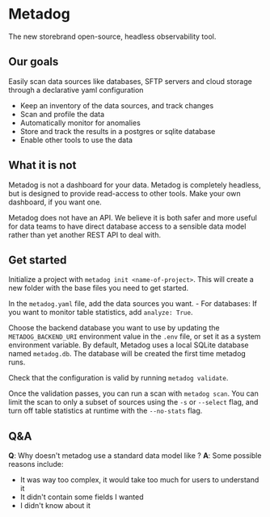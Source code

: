 # Metadog

The new storebrand open-source, headless observability tool.

## Our goals
Easily scan data sources like databases, SFTP servers and cloud storage through a declarative yaml configuration

- Keep an inventory of the data sources, and track changes
- Scan and profile the data
- Automatically monitor for anomalies
- Store and track the results in a postgres or sqlite database
- Enable other tools to use the data


## What it is not
Metadog is not a dashboard for your data. Metadog is completely headless, but is designed to provide read-access to other tools. Make your own dashboard, if you want one.

Metadog does not have an API. We believe it is both safer and more useful for data teams to have direct database access to a sensible data model rather than yet another REST API to deal with.

## Get started

Initialize a project with `metadog init <name-of-project>`. This will create a new folder with the base files you need to get started.

In the `metadog.yaml` file, add the data sources you want.
	- For databases: If you want to monitor table statistics, add `analyze: True`.

Choose the backend database you want to use by updating the `METADOG_BACKEND_URI` environment value in the `.env` file, or set it as a system environment variable. By default, Metadog uses a local SQLite database named `metadog.db`. The database will be created the first time metadog runs.

Check that the configuration is valid by running `metadog validate`.

Once the validation passes, you can run a scan with `metadog scan`. You can limit the scan to only a subset of sources using the `-s` or `--select` flag, and turn off table statistics at runtime with the `--no-stats` flag.

## Q&A

**Q**: Why doesn't metadog use a standard data model like <insert-your-favorite-metadata-standard>?
**A**: Some possible reasons include:
- It was way too complex, it would take too much for users to understand it
- It didn't contain some fields I wanted
- I didn't know about it


